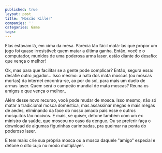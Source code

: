 ```yaml
---
published: true
layout: post
title: 'Moscão Killer'
companies: ''
categories: Game
tags: 
---
```

Elas estavam lá, em cima da mesa. Parecia tão fácil matá-las que propor um jogo foi quase irresistível: quem matar a última ganha. Então, você e o computador, munidos de uma poderosa arma laser, estão diante do desafio: que vença o melhor!

Ok, mas para que facilitar se a gente pode complicar? Então, segura essa: desafie outro jogador... Isso mesmo: a nata dos mata moscas (ou moscas mortas) da internet encontra-se, ao por do sol, para mais um duelo de armas laser. Quem será o campeão mundial de mata moscas? Reuna os amigos e que vença o melhor..







Além desse novo recurso, você pode mudar de mosca. Isso mesmo, não só matar a tradicional mosca doméstica, mas assassinar megas e mais megas de aedes, eliminando da face do nosso amado país esse e outros mosquitos tão nocivos. E mais, se quiser, detone também com um ex ministro da saúde, que moscou no caso da dengue. Ou se preferir faça o download de algumas figurinhas carimbadas, pra queimar na ponta do poderoso laser.







E tem mais: crie sua própria mosca ou a mosca daquele "amigo" especial e detone o dito cujo no modo multiplayer.